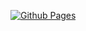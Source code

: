 [![Github Pages](https://github.com/jaimejazarenoiii/portfolio-v2-simplified/actions/workflows/pages/pages-build-deployment/badge.svg)](https://github.com/jaimejazarenoiii/portfolio-v2-simplified/actions/workflows/pages/pages-build-deployment)